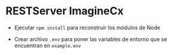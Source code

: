 # RESTServer ImagineCx

* Ejecutar ```npm install``` para reconstruir los módulos de Node

* Crear archivo ```.env``` para poner las variables de entorno que se encuentran en ```example.env```
